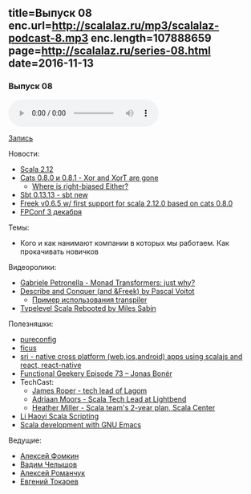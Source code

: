 title=Выпуск 08
enc.url=http://scalalaz.ru/mp3/scalalaz-podcast-8.mp3
enc.length=107888659
page=http://scalalaz.ru/series-08.html
date=2016-11-13
----
### Выпуск 08

<audio controls="" class="audio-panel">
    <source src="http://scalalaz.ru/mp3/scalalaz-podcast-8.mp3" type="audio/mpeg">
</audio>

[Запись](http://scalalaz.ru/mp3/scalalaz-podcast-8.mp3)

Новости:

- [Scala 2.12](http://www.scala-lang.org/news/2.12.0)
- [Cats 0.8.0 и 0.8.1 - Xor and XorT are gone](https://github.com/typelevel/cats/releases)
    - [Where is right-biased Either?](http://typelevel.org/cats/faq.html#either)
- [Sbt 0.13.13 - sbt new](http://www.scala-sbt.org/0.13/docs/sbt-new-and-Templates.html)
- [Freek v0.6.5 w/ first support for scala 2.12.0 based on cats 0.8.0](https://github.com/ProjectSeptemberInc/freek)
- [FPConf 3 декабря](http://fpconf.ru)

Темы:

- Кого и как нанимают компании в которых мы работаем. Как прокачивать новичков

Видеоролики:

- [Gabriele Petronella - Monad Transformers: just why?](https://vimeo.com/170461662)
- [Describe and Conquer (and &Freek) by Pascal Voitot](https://www.youtube.com/watch?v=JX0bJUqZ0MY)
    - [Пример использования transpiler](http://scastie.org/23692)
- [Typelevel Scala Rebooted by Miles Sabin](https://www.youtube.com/watch?v=6H7FsMCuMMk)

Полезняшки:

- [pureconfig](https://github.com/melrief/pureconfig)
- [ficus](https://github.com/iheartradio/ficus)
- [sri - native cross platform (web,ios,android) apps using scalajs and react, react-native](https://github.com/chandu0101/sri)
- [Functional Geekery Episode 73 – Jonas Bonér](https://www.functionalgeekery.com/episode-73-jonas-boner/)
- TechCast:
    - [James Roper - tech lead of Lagom](http://chariotsolutions.com/podcast/techcast-99-james-roper-scala/)
    - [Adriaan Moors - Scala Tech Lead at Lightbend](http://chariotsolutions.com/podcast/techcast-98-adriaan-moors-scala/)
    - [Heather Miller - Scala team's 2-year plan, Scala Center](http://chariotsolutions.com/podcast/techcast-97-heather-miller-scala/)
- [Li Haoyi Scala Scripting](https://vimeo.com/191328477)
- [Scala development with GNU Emacs](http://www.47deg.com/blog/scala-development-with-emacs)

Ведущие:

- [Алексей Фомкин](http://github.com/fomkin)
- [Вадим Челышов](http://github.com/dos65)
- [Алексей Романчук](http://github.com/13h3r)
- [Евгений Токарев](http://github.com/strobe)
